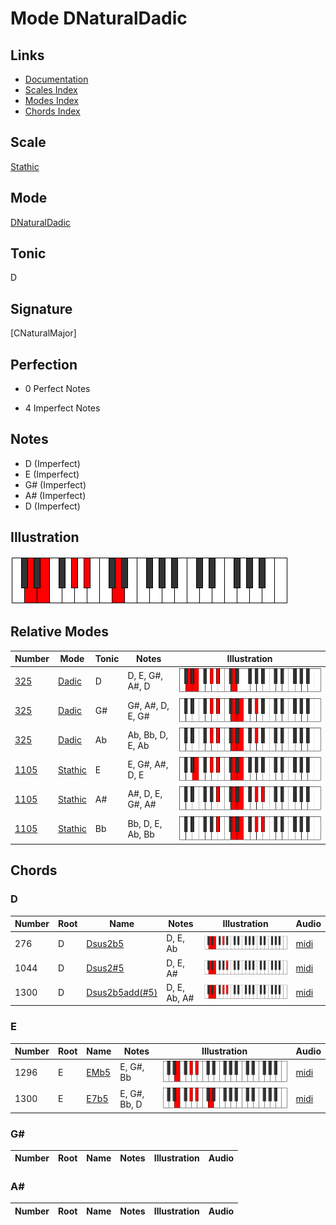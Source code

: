 # Mode DNaturalDadic

## Links

- [Documentation](index.md)
- [Scales Index](Scales.md)
- [Modes Index](Modes.md)
- [Chords Index](Chords.md)

## Scale

[Stathic](ScaleStathic.md)

## Mode

[DNaturalDadic](ModeDNaturalDadic.md)

## Tonic

D

## Signature

[CNaturalMajor]

## Perfection

 - 0 Perfect Notes

 - 4 Imperfect Notes

## Notes

- D (Imperfect)
- E (Imperfect)
- G# (Imperfect)
- A# (Imperfect)
- D (Imperfect)

## Illustration

![DNaturalDadic](ModeDNaturalDadic.png)

## Relative Modes

| Number | Mode | Tonic | Notes | Illustration |
|--------|------|-------|-------|--------------|
| [325](https://ianring.com/musictheory/scales/325) | [Dadic](ModeDadic.md) | D | D, E, G#, A#, D | ![DNaturalDadic](ModeDNaturalDadic.png) |
| [325](https://ianring.com/musictheory/scales/325) | [Dadic](ModeDadic.md) | G# | G#, A#, D, E, G# | ![GSharpDadic](ModeGSharpDadic.png) |
| [325](https://ianring.com/musictheory/scales/325) | [Dadic](ModeDadic.md) | Ab | Ab, Bb, D, E, Ab | ![AFlatDadic](ModeAFlatDadic.png) |
| [1105](https://ianring.com/musictheory/scales/1105) | [Stathic](ModeStathic.md) | E | E, G#, A#, D, E | ![ENaturalStathic](ModeENaturalStathic.png) |
| [1105](https://ianring.com/musictheory/scales/1105) | [Stathic](ModeStathic.md) | A# | A#, D, E, G#, A# | ![ASharpStathic](ModeASharpStathic.png) |
| [1105](https://ianring.com/musictheory/scales/1105) | [Stathic](ModeStathic.md) | Bb | Bb, D, E, Ab, Bb | ![BFlatStathic](ModeBFlatStathic.png) |

## Chords

### D

| Number | Root | Name | Notes | Illustration | Audio |
|--------|------|------|-------|--------------|-------|
| 276 | D | [Dsus2b5](ChordDNaturalSuspendedSecondFlatFifth.md) | D, E, Ab | ![Dsus2b5](ChordDNaturalSuspendedSecondFlatFifthRootPosition.png) | [midi](ChordDNaturalSuspendedSecondFlatFifthRootPosition.mid) |
| 1044 | D | [Dsus2#5](ChordDNaturalSuspendedSecondSharpFifth.md) | D, E, A# | ![Dsus2#5](ChordDNaturalSuspendedSecondSharpFifthRootPosition.png) | [midi](ChordDNaturalSuspendedSecondSharpFifthRootPosition.mid) |
| 1300 | D | [Dsus2b5add(#5)](ChordDNaturalSuspendedSecondFlatFifthAddSharpFifth.md) | D, E, Ab, A# | ![Dsus2b5add(#5)](ChordDNaturalSuspendedSecondFlatFifthAddSharpFifthRootPosition.png) | [midi](ChordDNaturalSuspendedSecondFlatFifthAddSharpFifthRootPosition.mid) |

### E

| Number | Root | Name | Notes | Illustration | Audio |
|--------|------|------|-------|--------------|-------|
| 1296 | E | [EMb5](ChordENaturalMajorFlatFifth.md) | E, G#, Bb | ![EMb5](ChordENaturalMajorFlatFifthRootPosition.png) | [midi](ChordENaturalMajorFlatFifthRootPosition.mid) |
| 1300 | E | [E7b5](ChordENaturalDominantSeventhFlatFifth.md) | E, G#, Bb, D | ![E7b5](ChordENaturalDominantSeventhFlatFifthRootPosition.png) | [midi](ChordENaturalDominantSeventhFlatFifthRootPosition.mid) |

### G#

| Number | Root | Name | Notes | Illustration | Audio |
|--------|------|------|-------|--------------|-------|

### A#

| Number | Root | Name | Notes | Illustration | Audio |
|--------|------|------|-------|--------------|-------|

